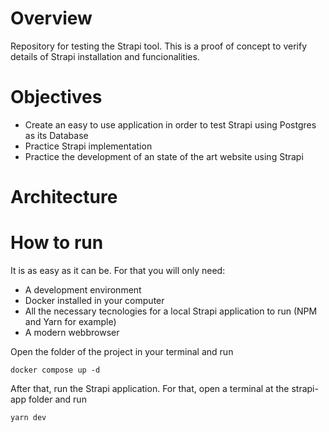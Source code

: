 # Overview

Repository for testing the Strapi tool. This is a proof of concept to verify details of Strapi installation and funcionalities.

# Objectives

- Create an easy to use application in order to test Strapi using Postgres as its Database
- Practice Strapi implementation
- Practice the development of an state of the art website using Strapi

# Architecture

# How to run

It is as easy as it can be. For that you will only need:

- A development environment
- Docker installed in your computer
- All the necessary tecnologies for a local Strapi application to run (NPM and Yarn for example)
- A modern webbrowser

Open the folder of the project in your terminal and run

```
docker compose up -d
```

After that, run the Strapi application. For that, open a terminal at the strapi-app folder and run

```
yarn dev
```
